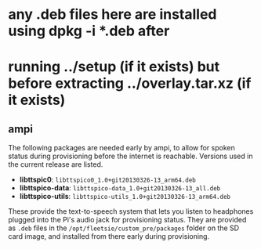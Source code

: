 # any .deb files here are installed using dpkg -i *.deb after
# running ../setup (if it exists) but before extracting ../overlay.tar.xz (if it exists)

## ampi

The following packages are needed early by ampi, to allow for spoken
status during provisioning before the internet is reachable.  Versions
used in the current release are listed.

- **libttspic0**: `libttspico0_1.0+git20130326-13_arm64.deb`
- **libttspico-data**: `libttspico-data_1.0+git20130326-13_all.deb`
- **libttspico-utils**: `libttspico-utils_1.0+git20130326-13_arm64.deb`

These provide the text-to-speech system that lets you listen to
headphones plugged into the Pi's audio jack for provisioning status.
They are provided as `.deb` files in the
`/opt/fleetsie/custom_pre/packages` folder on the SD card image, and
installed from there early during provisioning.
